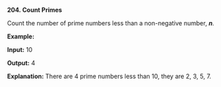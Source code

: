 **204. Count Primes**

Count the number of prime numbers less than a non-negative number, **_n_**.

**Example:**

**Input:** 10

**Output:** 4

**Explanation:** There are 4 prime numbers less than 10, they are 2, 3, 5, 7.
